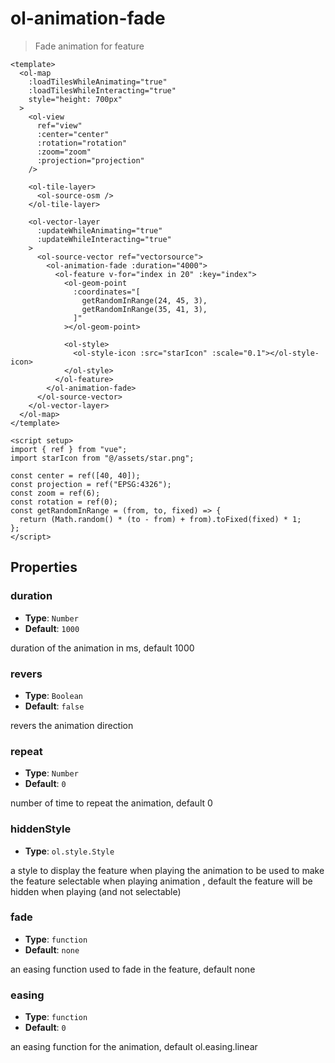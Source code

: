 # ol-animation-fade

> Fade animation for feature

<script setup>
import FadeAnimation from "@demos/FadeAnimation.vue"
</script>

<ClientOnly>
<FadeAnimation />
</ClientOnly>

```vue
<template>
  <ol-map
    :loadTilesWhileAnimating="true"
    :loadTilesWhileInteracting="true"
    style="height: 700px"
  >
    <ol-view
      ref="view"
      :center="center"
      :rotation="rotation"
      :zoom="zoom"
      :projection="projection"
    />

    <ol-tile-layer>
      <ol-source-osm />
    </ol-tile-layer>

    <ol-vector-layer
      :updateWhileAnimating="true"
      :updateWhileInteracting="true"
    >
      <ol-source-vector ref="vectorsource">
        <ol-animation-fade :duration="4000">
          <ol-feature v-for="index in 20" :key="index">
            <ol-geom-point
              :coordinates="[
                getRandomInRange(24, 45, 3),
                getRandomInRange(35, 41, 3),
              ]"
            ></ol-geom-point>

            <ol-style>
              <ol-style-icon :src="starIcon" :scale="0.1"></ol-style-icon>
            </ol-style>
          </ol-feature>
        </ol-animation-fade>
      </ol-source-vector>
    </ol-vector-layer>
  </ol-map>
</template>

<script setup>
import { ref } from "vue";
import starIcon from "@/assets/star.png";

const center = ref([40, 40]);
const projection = ref("EPSG:4326");
const zoom = ref(6);
const rotation = ref(0);
const getRandomInRange = (from, to, fixed) => {
  return (Math.random() * (to - from) + from).toFixed(fixed) * 1;
};
</script>
```

## Properties

### duration

- **Type**: `Number`
- **Default**: `1000`

duration of the animation in ms, default 1000

### revers

- **Type**: `Boolean`
- **Default**: `false`

revers the animation direction

### repeat

- **Type**: `Number`
- **Default**: `0`

number of time to repeat the animation, default 0

### hiddenStyle

- **Type**: `ol.style.Style`

a style to display the feature when playing the animation to be used to make the feature selectable when playing animation , default the feature will be hidden when playing (and not selectable)

### fade

- **Type**: `function`
- **Default**: `none`

an easing function used to fade in the feature, default none

### easing

- **Type**: `function`
- **Default**: `0`

an easing function for the animation, default ol.easing.linear
